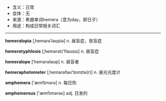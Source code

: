 - <span class="definition">含义：日常</span>
- <span class="definition">变体：无</span>
- <span class="definition">来源：希腊单词hemera（意为day，即日子）</span>
- <span class="definition">用途：构成日常相关词汇</span>

---

<span class="vocabulary">**hemeralopia**</span> [ˌhemərəˈləʊpiə] n. 昼盲症，夜盲症

<span class="vocabulary">**hemerotyphlosis**</span> [ˌhemәrәtɪ'fləʊsɪs] n. 昼盲症

<span class="vocabulary">**hemeralope**</span> [ˈhemərələʊp] n. 昼盲者 

<span class="vocabulary">**hemeraphotometer**</span> [ˌhemәrәfəʊ'tɒmɪtә(r)] n. 昼光光度计

<span class="vocabulary">**amphemera**</span> ['æmfɪmərə] n. 每日热

<span class="vocabulary">**amphemerous**</span> ['æmfɪmərəs] adj. 日发的


